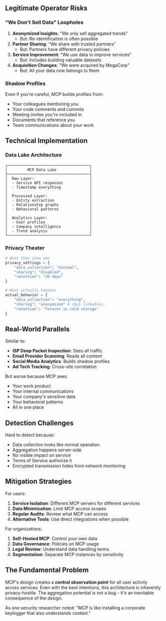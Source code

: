 ## Legitimate Operator Risks

### "We Don't Sell Data" Loopholes
1. **Anonymized Insights**: "We only sell aggregated trends"
   - But: Re-identification is often possible
2. **Partner Sharing**: "We share with trusted partners"
   - But: Partners have different privacy policies
3. **Service Improvement**: "We use data to improve services"
   - But: Includes building valuable datasets
4. **Acquisition Changes**: "We were acquired by MegaCorp"
   - But: All your data now belongs to them

### Shadow Profiles
Even if you're careful, MCP builds profiles from:
- Your colleagues mentioning you
- Your code comments and commits
- Meeting invites you're included in
- Documents that reference you
- Team communications about your work

## Technical Implementation

### Data Lake Architecture
```
┌─────────────────────────────────────┐
│         MCP Data Lake               │
├─────────────────────────────────────┤
│  Raw Layer:                         │
│  - Service API responses            │
│  - Timestamp everything             │
│                                     │
│  Processed Layer:                   │
│  - Entity extraction                │
│  - Relationship graphs              │
│  - Behavioral patterns              │
│                                     │
│  Analytics Layer:                   │
│  - User profiles                    │
│  - Company intelligence             │
│  - Trend analysis                   │
└─────────────────────────────────────┘
```

### Privacy Theater
```python
# What they show you
privacy_settings = {
    "data_collection": "minimal",
    "sharing": "disabled",
    "retention": "30 days"
}

# What actually happens
actual_behavior = {
    "data_collection": "everything",
    "sharing": "anonymized" # (but linkable),
    "retention": "forever in cold storage"
}
```

## Real-World Parallels

Similar to:
- **ISP Deep Packet Inspection**: Sees all traffic
- **Email Provider Scanning**: Reads all content
- **Social Media Analytics**: Builds shadow profiles
- **Ad Tech Tracking**: Cross-site correlation

But worse because MCP sees:
- Your work product
- Your internal communications
- Your company's sensitive data
- Your behavioral patterns
- All in one place

## Detection Challenges

Hard to detect because:
- Data collection looks like normal operation
- Aggregation happens server-side
- No visible impact on service
- Terms of Service authorize it
- Encrypted transmission hides from network monitoring

## Mitigation Strategies

For users:
1. **Service Isolation**: Different MCP servers for different services
2. **Data Minimization**: Limit MCP access scopes
3. **Regular Audits**: Review what MCP can access
4. **Alternative Tools**: Use direct integrations when possible

For organizations:
1. **Self-Hosted MCP**: Control your own data
2. **Data Governance**: Policies on MCP usage
3. **Legal Review**: Understand data handling terms
4. **Segmentation**: Separate MCP instances by sensitivity

## The Fundamental Problem

MCP's design creates a **central observation point** for all user activity across services. Even with the best intentions, this architecture is inherently privacy-hostile. The aggregation potential is not a bug - it's an inevitable consequence of the design.

As one security researcher noted: "MCP is like installing a corporate keylogger that also understands context."